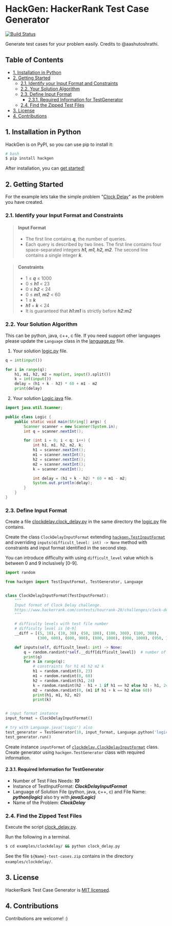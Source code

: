 # HackGen: HackerRank Test Case Generator
[![Build Status](https://travis-ci.org/renuka-fernando/hackgen.svg?branch=master)](https://travis-ci.org/renuka-fernando/hackgen)

Generate test cases for your problem easily. Credits to @aashutoshrathi.

## Table of Contents

- [1. Installation in Python](#1-installation-in-python)
- [2. Getting Started](#2-getting-started)
  - [2.1. Identify your Input Format and Constraints](#21-identify-your-input-format-and-constraints)
  - [2.2. Your Solution Algorithm](#22-your-solution-algorithm)
  - [2.3. Define Input Format](#23-define-input-format)
    - [2.3.1. Required Information for TestGenerator](#231-required-information-for-testgenerator)
  - [2.4. Find the Zipped Test Files](#24-find-the-zipped-test-files)
- [3. License](#4-license)
- [4. Contributions](#4-contributions)

## 1. Installation in Python
HackGen is on PyPI, so you can use pip to install it:
```bash
# bash
$ pip install hackgen
```
After installation, you can [get started!](#2-getting-started)

## 2. Getting Started

For the example lets take the simple problem "[Clock Delay](https://www.hackerrank.com/contests/hourrank-28/challenges/clock-delay)" as the problem you have created.

### 2.1. Identify your Input Format and Constraints

> #### Input Format
> - The first line contains ***q***, the number of queries.
> - Each query is described by two lines. The first line contains four space-separated integers ***h1, m1, h2, m2***. The second line contains a single integer ***k***.

> #### Constraints
> - 1 ≤ ***q*** ≤ 1000
> - 0 ≤ ***h1*** < 23
> - 0 ≤ ***h2*** < 24
> - 0 ≤ ***m1***, ***m2*** < 60
> - 1 ≤ ***k***
> - ***h1*** + ***k*** < 24
> - It is guaranteed that ***h1:m1*** is strictly before ***h2:m2***

### 2.2. Your Solution Algorithm

This can be python, java, c++, c file. If you need support other languages please update the `Language` class in the [language.py](hackgen/language.py) file.

1. Your solution [logic.py](examples/clockdelay/logic.py) file.

```py
q = int(input())

for i in range(q):
    h1, m1, h2, m2 = map(int, input().split())
    k = int(input())
    delay = (h1 + k - h2) * 60 + m1 - m2
    print(delay)
```

2. Your solution [Logic.java](examples/clockdelay/Logic.java) file.

```java
import java.util.Scanner;

public class Logic {
    public static void main(String[] args) {
        Scanner scanner = new Scanner(System.in);
        int q = scanner.nextInt();

        for (int i = 0; i < q; i++) {
            int h1, m1, h2, m2, k;
            h1 = scanner.nextInt();
            m1 = scanner.nextInt();
            h2 = scanner.nextInt();
            m2 = scanner.nextInt();
            k = scanner.nextInt();

            int delay = (h1 + k - h2) * 60 + m1 - m2;
            System.out.println(delay);
        }
    }
}
```

### 2.3. Define Input Format

Create a file [clockdelay.clock_delay.py](examples/clockdelay/clock_delay.py) in the same directory the [logic.py](examples/clockdelay/logic.py) file contains.

Create the class `ClockDelayInputFormat` extending [`hackgen.TestInputFormat`](python/hackgen/test_input_format.py) and overriding `inputs(difficult_level: int) -> None` method with constraints and input format identified in the second step.

You can introduce difficulty with using `difficult_level` value which is between 0 and 9 inclusively [0-9].

```py
import random

from hackgen import TestInputFormat, TestGenerator, Language


class ClockDelayInputFormat(TestInputFormat):
    """
    Input format of Clock Delay challenge.
    https://www.hackerrank.com/contests/hourrank-28/challenges/clock-delay
    """

    # difficulty levels with test file number
    # difficulty level is [0-9]
    __diff = [(5, 10), (10, 30), (50, 100), (100, 300), (100, 300),
              (300, 600), (600, 900), (800, 1000), (900, 1000), (950, 1000)]

    def inputs(self, difficult_level: int) -> None:
        q = random.randint(*self.__diff[difficult_level])  # number of test cases
        print(q)
        for n in range(q):
            # constraints for h1 m1 h2 m2 k
            h1 = random.randint(0, 23)
            m1 = random.randint(0, 60)
            h2 = random.randint(h1, 24)
            k = random.randint(h2 - h1 + 1 if h1 == h2 else h2 - h1, 24 - h1)
            m2 = random.randint(0, (m1 if h1 + k == h2 else 60))
            print(h1, m1, h2, m2)
            print(k)


# input format instance
input_format = ClockDelayInputFormat()

# try with Language.java('Logic') also
test_generator = TestGenerator(10, input_format, Language.python('logic'), "ClockDelay")
test_generator.run()
```

Create instance `inputFormat` of [`clockdelay.ClockDelayInputFormat`](examples/clockdelay/clock_delay.py) class. Create generator using `hackgen.TestGenerator` class with required information.

#### 2.3.1. Required Information for TestGenerator

- Number of Test Files Needs: ***10***
- Instance of TestInputFormat: ***ClockDelayInputFormat***
- Language of Solution File (python, java, c++, c) and File Name: ***python(logic)*** also try with ***java(Logic)***
- Name of the Problem: ***ClockDelay***

### 2.4. Find the Zipped Test Files

Execute the script [clock_delay.py](examples/clockdelay/clock_delay.py).

Run the following in a terminal.
```bash
$ cd examples/clockdelay/ && python clock_delay.py
```

See the file `${Name}-test-cases.zip` contains in the directory `examples/clockdelay/`.

## 3. License

HackerRank Test Case Generator is [MIT licensed](./LICENSE).

## 4. Contributions

Contributions are welcome! :)